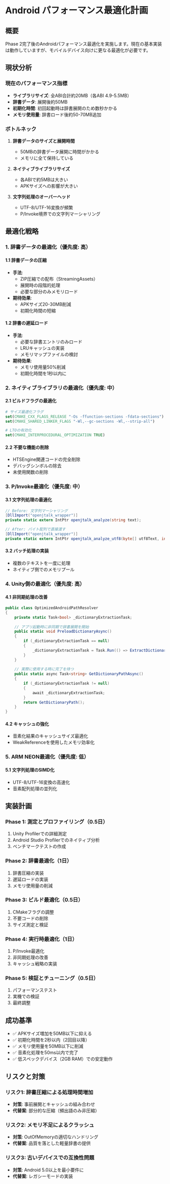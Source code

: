 # Android パフォーマンス最適化計画

## 概要

Phase 2完了後のAndroidパフォーマンス最適化を実施します。現在の基本実装は動作していますが、モバイルデバイス向けに更なる最適化が必要です。

## 現状分析

### 現在のパフォーマンス指標
- **ライブラリサイズ**: 全ABI合計約20MB（各ABI 4.9-5.5MB）
- **辞書データ**: 展開後約50MB
- **初期化時間**: 初回起動時は辞書展開のため数秒かかる
- **メモリ使用量**: 辞書ロード後約50-70MB追加

### ボトルネック
1. **辞書データのサイズと展開時間**
   - 50MBの辞書データ展開に時間がかかる
   - メモリに全て保持している

2. **ネイティブライブラリサイズ**
   - 各ABIで約5MBは大きい
   - APKサイズへの影響が大きい

3. **文字列処理のオーバーヘッド**
   - UTF-8/UTF-16変換が頻繁
   - P/Invoke境界での文字列マーシャリング

## 最適化戦略

### 1. 辞書データの最適化（優先度: 高）

#### 1.1 辞書データの圧縮
- **手法**: 
  - ZIP圧縮での配布（StreamingAssets）
  - 展開時の段階的処理
  - 必要な部分のみメモリロード
- **期待効果**: 
  - APKサイズ20-30MB削減
  - 初期化時間の短縮

#### 1.2 辞書の遅延ロード
- **手法**:
  - 必要な辞書エントリのみロード
  - LRUキャッシュの実装
  - メモリマップファイルの検討
- **期待効果**:
  - メモリ使用量50%削減
  - 初期化時間を1秒以内に

### 2. ネイティブライブラリの最適化（優先度: 中）

#### 2.1 ビルドフラグの最適化
```cmake
# サイズ最適化フラグ
set(CMAKE_CXX_FLAGS_RELEASE "-Os -ffunction-sections -fdata-sections")
set(CMAKE_SHARED_LINKER_FLAGS "-Wl,--gc-sections -Wl,--strip-all")

# LTOの有効化
set(CMAKE_INTERPROCEDURAL_OPTIMIZATION TRUE)
```

#### 2.2 不要な機能の削除
- HTSEngine関連コードの完全削除
- デバッグシンボルの除去
- 未使用関数の削除

### 3. P/Invoke最適化（優先度: 中）

#### 3.1 文字列処理の最適化
```csharp
// Before: 文字列マーシャリング
[DllImport("openjtalk_wrapper")]
private static extern IntPtr openjtalk_analyze(string text);

// After: バイト配列で直接渡す
[DllImport("openjtalk_wrapper")]
private static extern IntPtr openjtalk_analyze_utf8(byte[] utf8Text, int length);
```

#### 3.2 バッチ処理の実装
- 複数のテキストを一度に処理
- ネイティブ側でのメモリプール

### 4. Unity側の最適化（優先度: 高）

#### 4.1 非同期処理の改善
```csharp
public class OptimizedAndroidPathResolver
{
    private static Task<bool> _dictionaryExtractionTask;
    
    // アプリ起動時に非同期で辞書展開を開始
    public static void PreloadDictionaryAsync()
    {
        if (_dictionaryExtractionTask == null)
        {
            _dictionaryExtractionTask = Task.Run(() => ExtractDictionaryFiles());
        }
    }
    
    // 実際に使用する時に完了を待つ
    public static async Task<string> GetDictionaryPathAsync()
    {
        if (_dictionaryExtractionTask != null)
        {
            await _dictionaryExtractionTask;
        }
        return GetDictionaryPath();
    }
}
```

#### 4.2 キャッシュの強化
- 音素化結果のキャッシュサイズ最適化
- WeakReferenceを使用したメモリ効率化

### 5. ARM NEON最適化（優先度: 低）

#### 5.1 文字列処理のSIMD化
- UTF-8/UTF-16変換の高速化
- 音素配列処理の並列化

## 実装計画

### Phase 1: 測定とプロファイリング（0.5日）
1. Unity Profilerでの詳細測定
2. Android Studio Profilerでのネイティブ分析
3. ベンチマークテストの作成

### Phase 2: 辞書最適化（1日）
1. 辞書圧縮の実装
2. 遅延ロードの実装
3. メモリ使用量の削減

### Phase 3: ビルド最適化（0.5日）
1. CMakeフラグの調整
2. 不要コードの削除
3. サイズ測定と検証

### Phase 4: 実行時最適化（1日）
1. P/Invoke最適化
2. 非同期処理の改善
3. キャッシュ戦略の実装

### Phase 5: 検証とチューニング（0.5日）
1. パフォーマンステスト
2. 実機での検証
3. 最終調整

## 成功基準

- ✅ APKサイズ増加を50MB以下に抑える
- ✅ 初期化時間を2秒以内（2回目以降）
- ✅ メモリ使用量を50MB以下に削減
- ✅ 音素化処理を50ms以内で完了
- ✅ 低スペックデバイス（2GB RAM）での安定動作

## リスクと対策

### リスク1: 辞書圧縮による処理時間増加
- **対策**: 事前展開とキャッシュの組み合わせ
- **代替案**: 部分的な圧縮（頻出語のみ非圧縮）

### リスク2: メモリ不足によるクラッシュ
- **対策**: OutOfMemoryの適切なハンドリング
- **代替案**: 品質を落とした軽量辞書の提供

### リスク3: 古いデバイスでの互換性問題
- **対策**: Android 5.0以上を最小要件に
- **代替案**: レガシーモードの実装